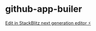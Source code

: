 # github-app-builer

[Edit in StackBlitz next generation editor ⚡️](https://stackblitz.com/~/github.com/gitworkflows/github-app-builer)